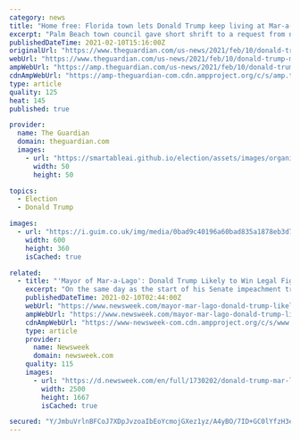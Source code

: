 ```yaml
---
category: news
title: "Home free: Florida town lets Donald Trump keep living at Mar-a-Lago"
excerpt: "Palm Beach town council gave short shrift to a request from neighbors to ban the former president from residing at his resort"
publishedDateTime: 2021-02-10T15:16:00Z
originalUrl: "https://www.theguardian.com/us-news/2021/feb/10/donald-trump-mar-a-lago-florida?ICID=ref_fark"
webUrl: "https://www.theguardian.com/us-news/2021/feb/10/donald-trump-mar-a-lago-florida?ICID=ref_fark"
ampWebUrl: "https://amp.theguardian.com/us-news/2021/feb/10/donald-trump-mar-a-lago-florida"
cdnAmpWebUrl: "https://amp-theguardian-com.cdn.ampproject.org/c/s/amp.theguardian.com/us-news/2021/feb/10/donald-trump-mar-a-lago-florida"
type: article
quality: 125
heat: 145
published: true

provider:
  name: The Guardian
  domain: theguardian.com
  images:
    - url: "https://smartableai.github.io/election/assets/images/organizations/theguardian.com-50x50.jpg"
      width: 50
      height: 50

topics:
  - Election
  - Donald Trump

images:
  - url: "https://i.guim.co.uk/img/media/0bad9c40196a60bad835a1878eb3d7704de96815/0_185_3500_2101/master/3500.jpg?width=300&quality=45&auto=format&fit=max&dpr=2&s=91d203e3dfa16a0deb5b6cff894308d6"
    width: 600
    height: 360
    isCached: true

related:
  - title: "'Mayor of Mar-a-Lago': Donald Trump Likely to Win Legal Fight to Live at Palm Beach Resort"
    excerpt: "On the same day as the start of his Senate impeachment trial, a lawyer argued that former President Donald Trump should be allowed to live in his Florida resort as an employee of sorts."
    publishedDateTime: 2021-02-10T02:44:00Z
    webUrl: "https://www.newsweek.com/mayor-mar-lago-donald-trump-likely-win-legal-fight-live-palm-beach-resort-1568099"
    ampWebUrl: "https://www.newsweek.com/mayor-mar-lago-donald-trump-likely-win-legal-fight-live-palm-beach-resort-1568099?amp=1"
    cdnAmpWebUrl: "https://www-newsweek-com.cdn.ampproject.org/c/s/www.newsweek.com/mayor-mar-lago-donald-trump-likely-win-legal-fight-live-palm-beach-resort-1568099?amp=1"
    type: article
    provider:
      name: Newsweek
      domain: newsweek.com
    quality: 115
    images:
      - url: "https://d.newsweek.com/en/full/1730202/donald-trump-mar-lago-mayor-residence-resort-live.jpg"
        width: 2500
        height: 1667
        isCached: true

secured: "Y/JmbuVrlnBFCoJ7XDpJvzoaIbEoYcmojGXez1yz/A4yBO/7ID+GC0lYfzH3eAR+9LRLcNKVbQDX4re3Hp1bTwfAvNhGtN1PrTKoyLLeJCP9xCxgzXyx/jmTQ/cZEUVLoh2OsowFNQ7vVYNge226mlj12pdJdpbwTgAJaR21E9pAcm8w50dJWgygq+qquxzGQCMp5RrGGLdqOF1Pzx2qlQBZ/7bXZ/2m4+iv0kwNt7ICNvvRrf7Wi1tCgFGxKpiTnn3ovAL7t9S1gA9b6m5aT2sRAZe2Fsx8qsjH5btZBoJfimJC+iTiJFDk382+09WFeECcRvbKGZ4U6/YLiJuI1+nZZXetCQ7+UEvxdPvzKvo=;x91JNu+Mj7aiAjGb+NJUJA=="
---
```


